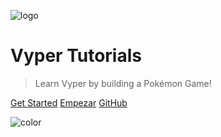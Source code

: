 ![logo](media/cover.jpg ':size=600')

# Vyper Tutorials

> Learn Vyper by building a Pokémon Game!

[Get Started](./WELCOME.md)
[Empezar](./es/WELCOME.md)
[GitHub](https://github.com/dappkit/vyper.fun)

<!-- [开始吧](zh-cn/WELCOME.md)
[はじめる](ja-jp/WELCOME.md)
[Commencer](fr/WELCOME.md)
[German](de/WELCOME.md)
[Iniziare](it/WELCOME.md)
[Iniciar](pt-br/WELCOME.md)
[Начать](ru/WELCOME.md)
[Empezar](es/WELCOME.md)
[البدء](ar-sa/WELCOME.md) -->

<!-- Overwrite Background Image with black -->

![color](#FFFFFF)
